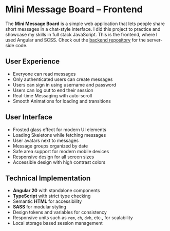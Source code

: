 # Mini Message Board – Frontend

The **Mini Message Board** is a simple web application that lets people share short messages in a chat-style interface.
I did this project to practice and showcase my skills in full stack JavaScript.
This is the frontend, where I used Angular and SCSS. Check out the [backend repository](https://github.com/jurgengjoncari/mini_message_board) for the server-side code.

## User Experience

- Everyone can read messages
- Only authenticated users can create messages
- Users can sign in using username and password
- Users can log out to end their session
- Real-time Messaging with auto-scroll
- Smooth Animations for loading and transitions

## User Interface

- Frosted glass effect for modern UI elements
- Loading Skeletons while fetching messages
- User avatars next to messages
- Message groups organized by date
- Safe area support for modern mobile devices
- Responsive design for all screen sizes
- Accessible design with high contrast colors

## Technical Implementation

- **Angular 20** with standalone components
- **TypeScript** with strict type checking
- Semantic **HTML** for accessibility
- **SASS** for modular styling
- Design tokens and variables for consistency
- Responsive units such as `rem`, `ch`, `dvh`, etc., for scalability
- Local storage based session management
